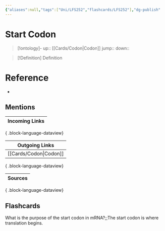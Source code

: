 ```yaml
---
{"aliases":null,"tags":["Uni/LFS252","flashcards/LFS252"],"dg-publish":true,"permalink":"/cards/start-codon/","dgPassFrontmatter":true}
---
```


# Start Codon

> [!ontology]-
> up:: [[Cards/Codon\|Codon]]
> jump:: 
> down:: 

> [!Definition] Definition

# Reference

- 

## Mentions

| Incoming Links |
| -------------- |

{ .block-language-dataview}

| Outgoing Links            |
| ------------------------- |
| [[Cards/Codon\|Codon]] |

{ .block-language-dataview}

| Sources |
| ------- |

{ .block-language-dataview}

## Flashcards

What is the purpose of the start codon in mRNA?;;The start codon is where translation begins.